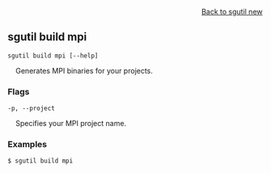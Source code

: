 <div id="readme" class="Box-body readme blob js-code-block-container">
<article class="markdown-body entry-content p-3 p-md-6" itemprop="text">
<p align="right">
<a href="https://github.com/fpgasystems/hacc/blob/main/cli/docs/sgutil-new.md#sgutil-new">Back to sgutil new</a>
</p>

## sgutil build mpi

<code>sgutil build mpi [--help]</code>
<p>
  &nbsp; &nbsp; Generates MPI binaries for your projects.
</p>
<!-- The number of parallel client threads to run is four by default. -->

### Flags
<code>-p, --project</code>
<p>
  &nbsp; &nbsp; Specifies your MPI project name.
</p>

### Examples
```
$ sgutil build mpi
```